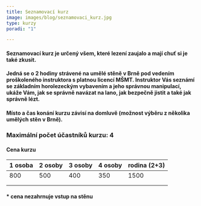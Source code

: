 ```yaml
---
title: Seznamovací kurz
image: images/blog/seznamovaci_kurz.jpg
type: kurzy
poradi: "1"

---
```

#### Seznamovací kurz je určený všem, které lezení zaujalo a mají chuť si je také zkusit.

#### 

#### Jedná se o 2 hodiny strávené na umělé stěně v Brně pod vedením proškoleného instruktora s platnou licencí MŠMT. Instruktor Vás seznámí se základním horolezeckým vybavením a jeho správnou manipulací, ukáže Vám, jak se správně navázat na lano, jak bezpečně jistit a také jak správně lézt.

#### Místo a čas konání kurzu závisí na domluvě (možnost výběru z několika umělých stěn v Brně).

### Maximální počet účastníků kurzu: 4

#### Cena kurzu

| 1 osoba | 2 osoby | 3 osoby | 4 osoby | rodina (2+3) |
| --- | --- | --- | --- | --- |
| 800 | 500 | 400 | 350 | 1500 |
|  |  |  |  |  |
|  |  |  |  |  |

#### * cena nezahrnuje vstup na stěnu